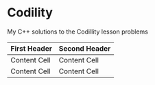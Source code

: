 # Codility
My C++ solutions to the Codillity lesson problems

First Header  | Second Header
------------- | -------------
Content Cell  | Content Cell
Content Cell  | Content Cell
